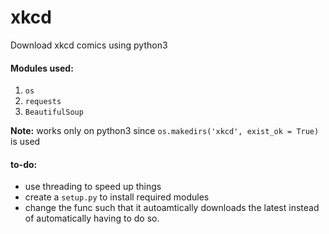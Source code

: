 # xkcd

Download xkcd comics using python3

#### Modules used:
  1. ```os```
  2. ```requests```
  3. ```BeautifulSoup```

**Note:** works only on python3 since ```os.makedirs('xkcd', exist_ok = True)``` is used

#### to-do:
  * use threading to speed up things
  * create a ```setup.py``` to install required modules
  * change the func such that it autoamtically downloads the latest instead of automatically having to do so.

